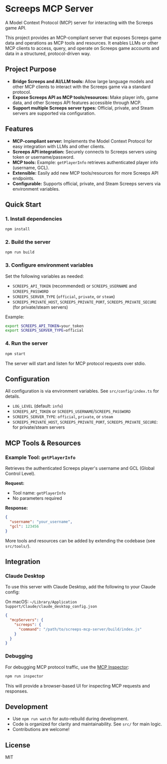 # Screeps MCP Server

A Model Context Protocol (MCP) server for interacting with the Screeps game API.

This project provides an MCP-compliant server that exposes Screeps game data and operations as MCP tools and resources. It enables LLMs or other MCP clients to access, query, and operate on Screeps game accounts and data in a structured, protocol-driven way.

## Project Purpose

- **Bridge Screeps and AI/LLM tools:** Allow large language models and other MCP clients to interact with the Screeps game via a standard protocol.
- **Expose Screeps API as MCP tools/resources:** Make player info, game data, and other Screeps API features accessible through MCP.
- **Support multiple Screeps server types:** Official, private, and Steam servers are supported via configuration.

## Features

- **MCP-compliant server:** Implements the Model Context Protocol for easy integration with LLMs and other clients.
- **Screeps API integration:** Securely connects to Screeps servers using token or username/password.
- **MCP tools:** Example: `getPlayerInfo` retrieves authenticated player info (username, GCL).
- **Extensible:** Easily add new MCP tools/resources for more Screeps API endpoints.
- **Configurable:** Supports official, private, and Steam Screeps servers via environment variables.

## Quick Start

### 1. Install dependencies
```bash
npm install
```

### 2. Build the server
```bash
npm run build
```

### 3. Configure environment variables
Set the following variables as needed:
- `SCREEPS_API_TOKEN` (recommended) or `SCREEPS_USERNAME` and `SCREEPS_PASSWORD`
- `SCREEPS_SERVER_TYPE` (`official`, `private`, or `steam`)
- `SCREEPS_PRIVATE_HOST`, `SCREEPS_PRIVATE_PORT`, `SCREEPS_PRIVATE_SECURE` (for private/steam servers)

Example:
```bash
export SCREEPS_API_TOKEN=your_token
export SCREEPS_SERVER_TYPE=official
```

### 4. Run the server
```bash
npm start
```

The server will start and listen for MCP protocol requests over stdio.

## Configuration

All configuration is via environment variables. See `src/config/index.ts` for details.

- `LOG_LEVEL` (default: `info`)
- `SCREEPS_API_TOKEN` or `SCREEPS_USERNAME`/`SCREEPS_PASSWORD`
- `SCREEPS_SERVER_TYPE`: `official`, `private`, or `steam`
- `SCREEPS_PRIVATE_HOST`, `SCREEPS_PRIVATE_PORT`, `SCREEPS_PRIVATE_SECURE`: for private/steam servers

## MCP Tools & Resources

### Example Tool: `getPlayerInfo`
Retrieves the authenticated Screeps player's username and GCL (Global Control Level).

**Request:**
- Tool name: `getPlayerInfo`
- No parameters required

**Response:**
```json
{
  "username": "your_username",
  "gcl": 123456
}
```

More tools and resources can be added by extending the codebase (see `src/tools/`).

## Integration

### Claude Desktop
To use this server with Claude Desktop, add the following to your Claude config:

On macOS: `~/Library/Application Support/Claude/claude_desktop_config.json`

```json
{
  "mcpServers": {
    "screeps": {
      "command": "/path/to/screeps-mcp-server/build/index.js"
    }
  }
}
```

### Debugging

For debugging MCP protocol traffic, use the [MCP Inspector](https://github.com/modelcontextprotocol/inspector):

```bash
npm run inspector
```

This will provide a browser-based UI for inspecting MCP requests and responses.

## Development

- Use `npm run watch` for auto-rebuild during development.
- Code is organized for clarity and maintainability. See `src/` for main logic.
- Contributions are welcome!

## License

MIT
